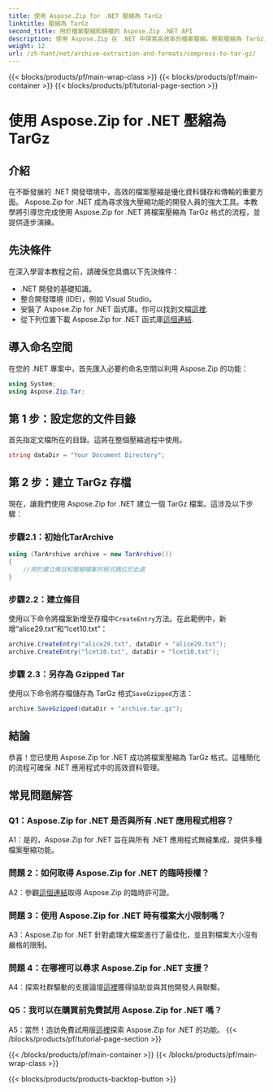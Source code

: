 ```yaml
---
title: 使用 Aspose.Zip for .NET 壓縮為 TarGz
linktitle: 壓縮為 TarGz
second_title: 用於檔案壓縮和歸檔的 Aspose.Zip .NET API
description: 使用 Aspose.Zip 在 .NET 中探索高效率的檔案壓縮。輕鬆壓縮為 TarGz。
weight: 12
url: /zh-hant/net/archive-extraction-and-formats/compress-to-tar-gz/
---
```


{{< blocks/products/pf/main-wrap-class >}}
{{< blocks/products/pf/main-container >}}
{{< blocks/products/pf/tutorial-page-section >}}

# 使用 Aspose.Zip for .NET 壓縮為 TarGz

## 介紹

在不斷發展的 .NET 開發環境中，高效的檔案壓縮是優化資料儲存和傳輸的重要方面。 Aspose.Zip for .NET 成為尋求強大壓縮功能的開發人員的強大工具。本教學將引導您完成使用 Aspose.Zip for .NET 將檔案壓縮為 TarGz 格式的流程，並提供逐步演練。

## 先決條件

在深入學習本教程之前，請確保您具備以下先決條件：

- .NET 開發的基礎知識。
- 整合開發環境 (IDE)，例如 Visual Studio。
- 安裝了 Aspose.Zip for .NET 函式庫。你可以找到文檔[這裡](https://reference.aspose.com/zip/net/).
- 從下列位置下載 Aspose.Zip for .NET 函式庫[這個連結](https://releases.aspose.com/zip/net/).

## 導入命名空間

在您的 .NET 專案中，首先匯入必要的命名空間以利用 Aspose.Zip 的功能：

```csharp
using System;
using Aspose.Zip.Tar;
```

## 第 1 步：設定您的文件目錄

首先指定文檔所在的目錄。這將在整個壓縮過程中使用。

```csharp
string dataDir = "Your Document Directory";
```

## 第 2 步：建立 TarGz 存檔

現在，讓我們使用 Aspose.Zip for .NET 建立一個 TarGz 檔案。這涉及以下步驟：

### 步驟2.1：初始化TarArchive

```csharp
using (TarArchive archive = new TarArchive())
{
    //用於建立條目和壓縮檔案的程式碼位於此處
}
```

### 步驟2.2：建立條目

使用以下命令將檔案新增至存檔中`CreateEntry`方法。在此範例中，新增“alice29.txt”和“lcet10.txt”：

```csharp
archive.CreateEntry("alice29.txt", dataDir + "alice29.txt");
archive.CreateEntry("lcet10.txt", dataDir + "lcet10.txt");
```

### 步驟 2.3：另存為 Gzipped Tar

使用以下命令將存檔儲存為 TarGz 格式`SaveGzipped`方法：

```csharp
archive.SaveGzipped(dataDir + "archive.tar.gz");
```

## 結論

恭喜！您已使用 Aspose.Zip for .NET 成功將檔案壓縮為 TarGz 格式。這種簡化的流程可確保 .NET 應用程式中的高效資料管理。

## 常見問題解答

### Q1：Aspose.Zip for .NET 是否與所有 .NET 應用程式相容？
A1：是的，Aspose.Zip for .NET 旨在與所有 .NET 應用程式無縫集成，提供多種檔案壓縮功能。

### 問題 2：如何取得 Aspose.Zip for .NET 的臨時授權？

 A2：參觀[這個連結](https://purchase.aspose.com/temporary-license/)取得 Aspose.Zip 的臨時許可證。

### 問題 3：使用 Aspose.Zip for .NET 時有檔案大小限制嗎？

A3：Aspose.Zip for .NET 針對處理大檔案進行了最佳化，並且對檔案大小沒有嚴格的限制。

### 問題 4：在哪裡可以尋求 Aspose.Zip for .NET 支援？

 A4：探索社群驅動的支援論壇[這裡](https://forum.aspose.com/c/zip/37)獲得協助並與其他開發人員聯繫。

### Q5：我可以在購買前免費試用 Aspose.Zip for .NET 嗎？

 A5：當然！造訪免費試用版[這裡](https://releases.aspose.com/zip/net)探索 Aspose.Zip for .NET 的功能。
{{< /blocks/products/pf/tutorial-page-section >}}

{{< /blocks/products/pf/main-container >}}
{{< /blocks/products/pf/main-wrap-class >}}

{{< blocks/products/products-backtop-button >}}
